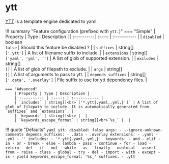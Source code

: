 ytt
===

[YTT](https://carvel.dev/ytt/) is a template engine dedicated to yaml.

!!! summary "Feature configuration (prefixed with `ytt.`)"
    === "Simple"
        | Property | Type | Description |
        | :---------: | :----: | :----------- |
        | `disabled` | boolean<br>`false` | Should this feature be disabled ? |
        | `suffixes` | string[]<br>`['.ytt']` | A list of filename suffix to include. |
        | `extensions` | string[]<br>`['yaml', 'yml', '']` | A list of glob of supported extension. |
        | `excludes` | string[]<br>`[]` | A list of glob of filepath to exclude. |
        | `args` | string[]<br>`[]` | A list of arguments to pass to ytt. |
        | `depends_suffixes` | string[]<br>`['.data', '.overlay']` | File suffix to use for ytt dependency files. |

    === "Advanced"
        | Property | Type | Description |
        | :---------: | :----: | :----------- |
        | `includes` | string[]<br>`['*.ytt{.yaml,.yml,}']` | A list of glob of filepath to include. It is automatically generated from `suffixes` and `extensions`. |
        | `keywords` | string[]<br> |  |
        | `keywords_escape_format` | string[]<br>`%s_` |  |

!!! quote "Defaults"
    ```yaml
    ytt:
      disabled: false
      args:
        - --ignore-unknown-comments
      depends_suffixes:
        - .data
        - .overlay
      extensions:
        - .yaml
        - .yml
        - ''
      includes:
        - '*.ytt{.yaml,.yml,}' 
      keywords:
        - and
        - elif
        - in
        - or
        - break
        - else
        - lambda
        - pass
        - continue
        - for
        - load
        - return
        - def
        - if
        - not
        - while
        - as
        - finally
        - nonlocal
        - assert
        - from
        - raise
        - class
        - global
        - try
        - del
        - import
        - with
        - except
        - is
        - yield
      keywords_escape_format: '%s_'
      suffixes:
        - .ytt
    ```